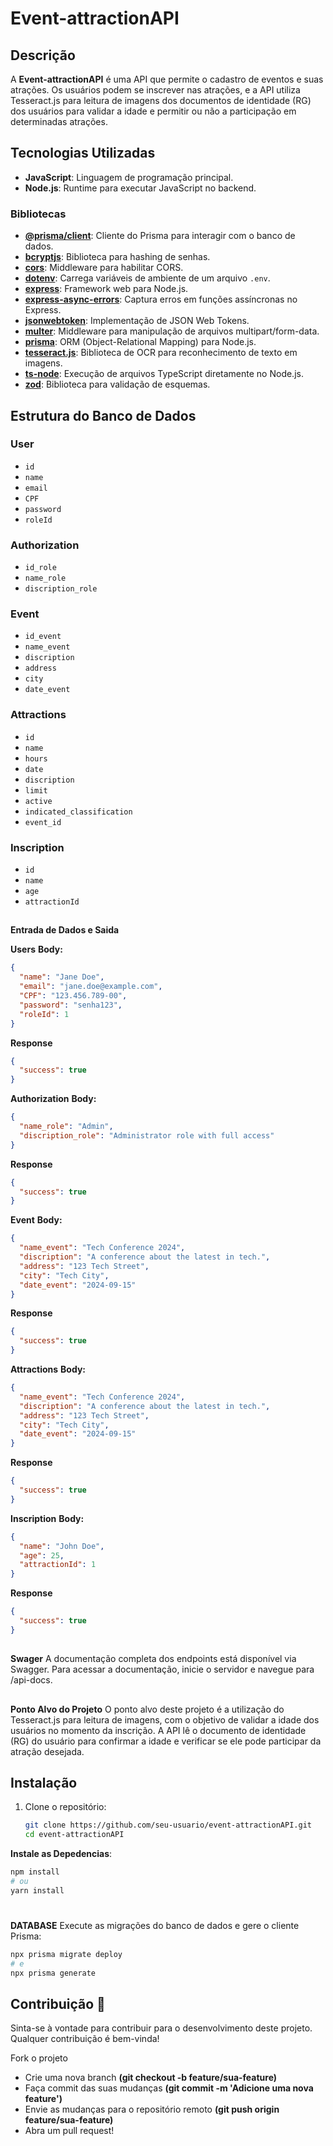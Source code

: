 # Event-attractionAPI

## Descrição

A **Event-attractionAPI** é uma API que permite o cadastro de eventos e suas atrações. Os usuários podem se inscrever nas atrações, e a API utiliza Tesseract.js para leitura de imagens dos documentos de identidade (RG) dos usuários para validar a idade e permitir ou não a participação em determinadas atrações.

## Tecnologias Utilizadas

- **JavaScript**: Linguagem de programação principal.
- **Node.js**: Runtime para executar JavaScript no backend.

### Bibliotecas

- [**@prisma/client**](https://www.prisma.io/docs/concepts/components/prisma-client): Cliente do Prisma para interagir com o banco de dados.
- [**bcryptjs**](https://github.com/dcodeIO/bcrypt.js): Biblioteca para hashing de senhas.
- [**cors**](https://github.com/expressjs/cors): Middleware para habilitar CORS.
- [**dotenv**](https://github.com/motdotla/dotenv): Carrega variáveis de ambiente de um arquivo `.env`.
- [**express**](https://expressjs.com/): Framework web para Node.js.
- [**express-async-errors**](https://github.com/davidbanham/express-async-errors): Captura erros em funções assíncronas no Express.
- [**jsonwebtoken**](https://github.com/auth0/node-jsonwebtoken): Implementação de JSON Web Tokens.
- [**multer**](https://github.com/expressjs/multer): Middleware para manipulação de arquivos multipart/form-data.
- [**prisma**](https://www.prisma.io/): ORM (Object-Relational Mapping) para Node.js.
- [**tesseract.js**](https://github.com/naptha/tesseract.js): Biblioteca de OCR para reconhecimento de texto em imagens.
- [**ts-node**](https://github.com/TypeStrong/ts-node): Execução de arquivos TypeScript diretamente no Node.js.
- [**zod**](https://github.com/colinhacks/zod): Biblioteca para validação de esquemas.

## Estrutura do Banco de Dados

### User

- `id`
- `name`
- `email`
- `CPF`
- `password`
- `roleId`

### Authorization

- `id_role`
- `name_role`
- `discription_role`

### Event

- `id_event`
- `name_event`
- `discription`
- `address`
- `city`
- `date_event`

### Attractions

- `id`
- `name`
- `hours`
- `date`
- `discription`
- `limit`
- `active`
- `indicated_classification`
- `event_id`

### Inscription

- `id`
- `name`
- `age`
- `attractionId`

##

**Entrada de Dados e Saida**

**Users**
**Body:**

```json
{
  "name": "Jane Doe",
  "email": "jane.doe@example.com",
  "CPF": "123.456.789-00",
  "password": "senha123",
  "roleId": 1
}
```

**Response**

```json
{
  "success": true
}
```

**Authorization**
**Body:**

```json
{
  "name_role": "Admin",
  "discription_role": "Administrator role with full access"
}
```

**Response**

```json
{
  "success": true
}
```

**Event**
**Body:**

```json
{
  "name_event": "Tech Conference 2024",
  "discription": "A conference about the latest in tech.",
  "address": "123 Tech Street",
  "city": "Tech City",
  "date_event": "2024-09-15"
}
```

**Response**

```json
{
  "success": true
}
```

**Attractions**
**Body:**

```json
{
  "name_event": "Tech Conference 2024",
  "discription": "A conference about the latest in tech.",
  "address": "123 Tech Street",
  "city": "Tech City",
  "date_event": "2024-09-15"
}
```

**Response**

```json
{
  "success": true
}
```

**Inscription**
**Body:**

```json
{
  "name": "John Doe",
  "age": 25,
  "attractionId": 1
}
```

**Response**

```json
{
  "success": true
}
```

##

**Swager**
A documentação completa dos endpoints está disponível via Swagger. Para acessar a documentação, inicie o servidor e navegue para /api-docs.

##

**Ponto Alvo do Projeto**
O ponto alvo deste projeto é a utilização do Tesseract.js para leitura de imagens, com o objetivo de validar a idade dos usuários no momento da inscrição. A API lê o documento de identidade (RG) do usuário para confirmar a idade e verificar se ele pode participar da atração desejada.

## Instalação

1. Clone o repositório:
   ```bash
   git clone https://github.com/seu-usuario/event-attractionAPI.git
   cd event-attractionAPI
   ```

**Instale as Depedencias**:


```bash
npm install
# ou
yarn install
```

#

**DATABASE**
Execute as migrações do banco de dados e gere o cliente Prisma:
```bash
npx prisma migrate deploy
# e
npx prisma generate
```

## Contribuição 🤝

Sinta-se à vontade para contribuir para o desenvolvimento deste projeto. Qualquer contribuição é bem-vinda!

Fork o projeto
- Crie uma nova branch **(git checkout -b feature/sua-feature)**
- Faça commit das suas mudanças **(git commit -m 'Adicione uma nova feature')**
- Envie as mudanças para o repositório remoto **(git push origin feature/sua-feature)**
- Abra um pull request!